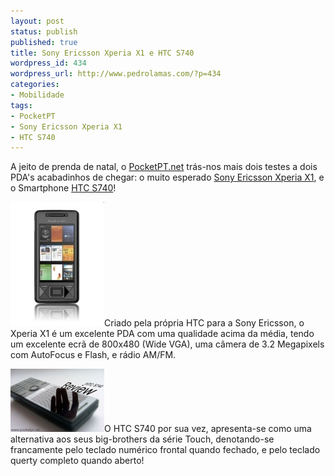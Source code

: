 ```yaml
---
layout: post
status: publish
published: true
title: Sony Ericsson Xperia X1 e HTC S740
wordpress_id: 434
wordpress_url: http://www.pedrolamas.com/?p=434
categories:
- Mobilidade
tags:
- PocketPT
- Sony Ericsson Xperia X1
- HTC S740
---
```

A jeito de prenda de natal, o [PocketPT.net](http://www.pocketpt.net) trás-nos mais dois testes a dois PDA's acabadinhos de chegar: o muito esperado [Sony Ericsson Xperia X1](http://www.sonyericsson.com/x1/), e o Smartphone [HTC S740](http://www.htc.com/www/product/s740/overview.html)!

[![Sony Ericsson Xperia X1](wp-content/uploads/2008/12/sony-ericsson-xperia-x1.jpg "Sony Ericsson Xperia X1")](http://www.pocketpt.net/forum/index.php?showtopic=25992)Criado pela própria HTC para a Sony Ericsson, o Xperia X1 é um excelente PDA com uma qualidade acima da média, tendo um excelente ecrã de 800x480 (Wide VGA), uma câmera de 3.2 Megapixels com AutoFocus e Flash, e rádio AM/FM.

[![HTC S740](wp-content/uploads/2008/12/htc-s740.jpg "HTC S740")](http://www.pocketpt.net/forum/index.php?showtopic=25457)O HTC S740 por sua vez, apresenta-se como uma alternativa aos seus big-brothers da série Touch, denotando-se francamente pelo teclado numérico frontal quando fechado, e pelo teclado querty completo quando aberto!
